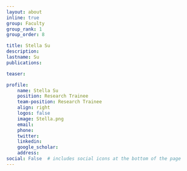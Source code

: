 ```yaml
---
layout: about
inline: true
group: Faculty
group_rank: 1
group_order: 8

title: Stella Su
description:  
lastname: Su
publications:  

teaser:

profile:
    name: Stella Su
    position: Research Trainee
    team-position: Research Trainee
    align: right
    logos: false
    image: Stella.png
    email:
    phone:  
    twitter:
    linkedin:
    google_scholar:
    address:
social: False  # includes social icons at the bottom of the page        
---
```

